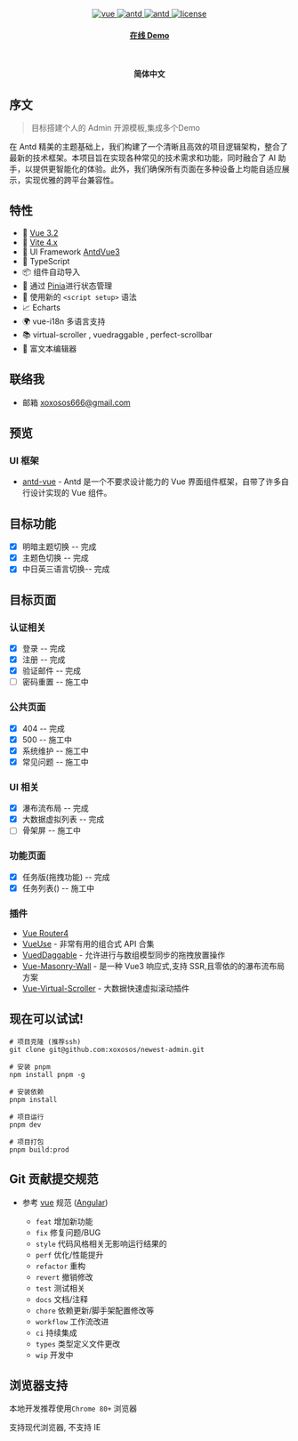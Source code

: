 <br><br>

<p align='center' >

</p>
<br><br>

<p align="center">
  <a href="https://vuejs.org/">
    <img src="https://img.shields.io/badge/vue-v3.2.47-brightgreen.svg" alt="vue">
  </a>
  <a href="https://vuetifyjs.com/">
    <img src="https://img.shields.io/badge/Ant%20Design%20Vue-3.2.16-blue.svg" alt="antd">
  </a>
    <a href="https://vitejs.dev/">
    <img src="https://img.shields.io/badge/vite-v4.2.1-blueviolet.svg" alt="antd">
  </a>

  <a href="https://github.com/yangjiakai/lux-admin-vuetify3/blob/main/LICENSE">
    <img src="https://img.shields.io/github/license/mashape/apistatus.svg" alt="license">
  </a>
</p>

<h4 align='center'>
<a href="">在线 Demo</a>
</h4>

<br>

<p align='center'>
 <b>简体中文</b>
</p>

## 序文

> 目标搭建个人的 Admin 开源模板,集成多个Demo

在 Antd 精美的主题基础上，我们构建了一个清晰且高效的项目逻辑架构，整合了最新的技术框架。本项目旨在实现各种常见的技术需求和功能，同时融合了
AI 助手，以提供更智能化的体验。此外，我们确保所有页面在多种设备上均能自适应展示，实现优雅的跨平台兼容性。

## 特性

- 📖 [Vue 3.2](https://github.com/vuejs/core)
- 📖 [Vite 4.x](https://github.com/vitejs/vite)
- 📖 UI Framework [AntdVue3](https://next.vuetifyjs.com/en/)
- 📖 TypeScript
- 📦 组件自动导入
- 🍍 通过 [Pinia](https://pinia.vuejs.org/)进行状态管理
- 📔 使用新的 `<script setup>` 语法
- 📈 Echarts
- 🌍 vue-i18n 多语言支持
- 📚 virtual-scroller , vuedraggable , perfect-scrollbar
- 📝 富文本编辑器

## 联络我

- 邮箱 <a href="mailto:xoxosos666@gmail.com">xoxosos666@gmail.com</a>

## 预览

### UI 框架

- [antd-vue](https://next.vuetifyjs.com/en/) - Antd 是一个不要求设计能力的 Vue 界面组件框架，自带了许多自行设计实现的 Vue
  组件。

## 目标功能

- [x] 明暗主题切换 -- 完成
- [x] 主题色切换 -- 完成
- [x] 中日英三语言切换-- 完成

## 目标页面

### 认证相关

- [x] 登录 -- 完成
- [x] 注册 -- 完成
- [x] 验证邮件 -- 完成
- [ ] 密码重置 -- 施工中

### 公共页面

- [x] 404 -- 完成
- [x] 500 -- 施工中
- [x] 系统维护 -- 施工中
- [x] 常见问题 -- 施工中

### UI 相关

- [x] 瀑布流布局 -- 完成
- [x] 大数据虚拟列表 -- 完成
- [ ] 骨架屏 -- 施工中

### 功能页面

- [x] 任务版(拖拽功能) -- 完成
- [x] 任务列表() -- 施工中

### 插件

- [Vue Router4](https://router.vuejs.org/)
- [VueUse](https://github.com/antfu/vueuse) - 非常有用的组合式 API 合集
- [VuedDaggable](https://github.com/SortableJS/Vue.Draggable) - 允许进行与数组模型同步的拖拽放置操作
- [Vue-Masonry-Wall](https://github.com/DerYeger/yeger/tree/main/packages/vue-masonry-wall) - 是一种 Vue3 响应式,支持
  SSR,且零依的的瀑布流布局方案
- [Vue-Virtual-Scroller](https://github.com/Akryum/vue-virtual-scroller) - 大数据快速虚拟滚动插件


## 现在可以试试!
```shell
# 项目克隆 (推荐ssh)
git clone git@github.com:xoxosos/newest-admin.git
```

```shell
# 安装 pnpm
npm install pnpm -g
````

```shell
# 安装依赖
pnpm install
```

```shell
# 项目运行
pnpm dev
```

```shell
# 项目打包
pnpm build:prod
```

## Git 贡献提交规范

- 参考 [vue](https://github.com/vuejs/vue/blob/dev/.github/COMMIT_CONVENTION.md)
  规范 ([Angular](https://github.com/conventional-changelog/conventional-changelog/tree/master/packages/conventional-changelog-angular))

    - `feat` 增加新功能
    - `fix` 修复问题/BUG
    - `style` 代码风格相关无影响运行结果的
    - `perf` 优化/性能提升
    - `refactor` 重构
    - `revert` 撤销修改
    - `test` 测试相关
    - `docs` 文档/注释
    - `chore` 依赖更新/脚手架配置修改等
    - `workflow` 工作流改进
    - `ci` 持续集成
    - `types` 类型定义文件更改
    - `wip` 开发中

## 浏览器支持

本地开发推荐使用`Chrome 80+` 浏览器

支持现代浏览器, 不支持 IE



